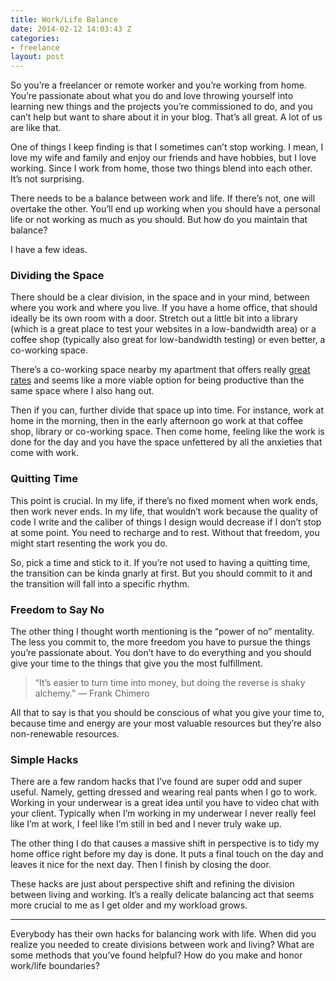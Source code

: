 ```yaml
---
title: Work/Life Balance
date: 2014-02-12 14:03:43 Z
categories:
- freelance
layout: post
---
```


So you’re a freelancer or remote worker and you’re working from home. You’re passionate about what you do and love throwing yourself into learning new things and the projects you’re commissioned to do, and you can’t help but want to share about it in your blog. That’s all great. A lot of us are like that.

One of things I keep finding is that I sometimes can’t stop working. I mean, I love my wife and family and enjoy our friends and have hobbies, but I love working. Since I work from home, those two things blend into each other. It’s not surprising.

There needs to be a balance between work and life. If there’s not, one will overtake the other. You’ll end up working when you should have a personal life or not working as much as you should. But how do you maintain that balance?

I have a few ideas.

### Dividing the Space

There should be a clear division, in the space and in your mind, between where you work and where you live. If you have a home office, that should ideally be its own room with a door. Stretch out a little bit into a library (which is a great place to test your websites in a low-bandwidth area) or a coffee shop (typically also great for low-bandwidth testing) or even better, a co-working space.

There’s a co-working space nearby my apartment that offers really [great rates](http://www.momentumcoworking.com/) and seems like a more viable option for being productive than the same space where I also hang out.

Then if you can, further divide that space up into time. For instance, work at home in the morning, then in the early afternoon go work at that coffee shop, library or co-working space. Then come home, feeling like the work is done for the day and you have the space unfettered by all the anxieties that come with work.

### Quitting Time

This point is crucial. In my life, if there’s no fixed moment when work ends, then work never ends. In my life, that wouldn’t work because the quality of code I write and the caliber of things I design would decrease if I don’t stop at some point. You need to recharge and to rest. Without that freedom, you might start resenting the work you do.

So, pick a time and stick to it. If you’re not used to having a quitting time, the transition can be kinda gnarly at first. But you should commit to it and the transition will fall into a specific rhythm.

### Freedom to Say No

The other thing I thought worth mentioning is the “power of no” mentality. The less you commit to, the more freedom you have to pursue the things you’re passionate about. You don’t have to do everything and you should give your time to the things that give you the most fulfillment.

> “It’s easier to turn time into money, but doing the reverse is shaky alchemy.” — Frank Chimero

All that to say is that you should be conscious of what you give your time to, because time and energy are your most valuable resources but they’re also non-renewable resources.

### Simple Hacks

There are a few random hacks that I’ve found are super odd and super useful. Namely, getting dressed and wearing real pants when I go to work. Working in your underwear is a great idea until you have to video chat with your client. Typically when I’m working in my underwear I never really feel like I’m at work, I feel like I’m still in bed and I never truly wake up.

The other thing I do that causes a massive shift in perspective is to tidy my home office right before my day is done. It puts a final touch on the day and leaves it nice for the next day. Then I finish by closing the door.

These hacks are just about perspective shift and refining the division between living and working. It’s a really delicate balancing act that seems more crucial to me as I get older and my workload grows.

---

Everybody has their own hacks for balancing work with life. When did you realize you needed to create divisions between work and living? What are some methods that you’ve found helpful? How do you make and honor work/life boundaries?
